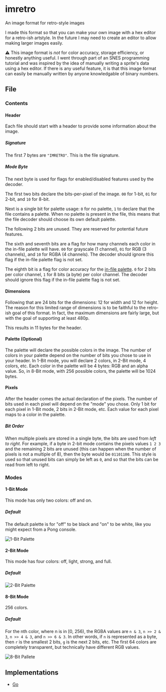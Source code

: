 # imretro

An image format for retro-style images

I made this format so that you can make your own image with a hex editor for a retro-ish
artstyle. In the future I may need to create an editor to allow making larger images easily.

:warning: This image format is *not* for color accuracy, storage efficiency, or honestly anything
useful. I went through part of an SNES programming tutorial and was inspired by the idea of
manually writing a sprite's data using a hex editor. If there is any useful feature, it is
that this image format can easily be manually written by anyone knowledgable of binary numbers.

## File

### Contents

#### Header

Each file should start with a header to provide some information about the image.

##### Signature

The first 7 bytes are `"IMRETRO"`. This is the file signature.

##### Mode Byte

The next byte is used for flags for enabled/disabled features used by the decoder.

The first two bits declare the bits-per-pixel of the image. `00` for 1-bit, `01` for
2-bit, and `10` for 8-bit.

Next is a single bit for palette usage: `0` for no palette, `1` to declare that
the file contains a palette. When no palette is present in the file, this means that
the file decoder should choose its own default palette.

The following 2 bits are unused. They are reserved for potential future features.

The sixth and seventh bits are a flag for how many channels each color in the
in-file palette will have. `00` for grayscale (1 channel), `01` for RGB (3
channels), and `10` for RGBA (4 channels). The decoder should ignore this flag
if the in-file palette flag is not set.

The eighth bit is a flag for color accuracy for the [in-file palette][palette].
`0` for 2 bits per color channel, `1` for 8 bits (a byte) per color
channel. The decoder should ignore this flag if the in-file palette flag is not
set.

#### Dimensions

Following that are 24 bits for the dimensions: 12 for width and 12 for height. The reason for this limited
range of dimensions is to be faithful to the retro-ish goal of this format. In fact, the maximum dimensions
are fairly large, but with the goal of supporting at least 480p.

This results in 11 bytes for the header.

#### Palette (Optional)

The palette will declare the possible colors in the image. The number of colors in your
palette depend on the number of bits you chose to use in your header. In 1-Bit mode, you
will declare 2 colors, in 2-Bit mode, 4 colors, etc. Each color in the palette will be 4 bytes:
RGB and an alpha value. So, in 8-Bit mode, with 256 possible colors, the palette will be 1024
bytes.

#### Pixels

After the header comes the actual declaration of the pixels. The number of bits used in each
pixel will depend on the "mode" you chose. Only 1 bit for each pixel in 1-Bit mode, 2 bits in
2-Bit mode, etc. Each value for each pixel maps to a color in the palette.

##### Bit Order

When multiple pixels are stored in a single byte, the bits are used from *left to right*.
For example, if a byte in 2-bit mode contains the pixels values `1 2 3` and the remaining 2 bits are
unused (this can happen when the number of pixels is not a multiple of 8), then the byte would be
`01101100`. This style is used so that unused bits can simply be left as `0`, and so that the bits
can be read from left to right.

### Modes

#### 1-Bit Mode

This mode has only two colors: off and on.

##### Default

The default palette is for "off" to be black and "on" to be white, like you
might expect from a Pong console.

![1-Bit Palette](./assets/1-bit-palette.png "1-Bit Palette")

#### 2-Bit Mode

This mode has four colors: off, light, strong, and full.

##### Default

![2-Bit Palette](./assets/2-bit-palette.png "2-Bit Palette")

#### 8-Bit Mode

256 colors.

##### Default

For the nth color, where n is in \[0, 256\), the RGBA values are `n & 3`, `n >> 2 & 3`,
`n >> 4 & 3`, and `n >> 6 & 3`. In other words, if `n` is represented as a byte, then `r` is the
smallest 2 bits, `g` is the next 2 bits, etc.
The first 64 colors are completely transparent, but technically have different RGB values.

![8-Bit Pallete](./assets/8-bit-palette.png "8-Bit Palette")

## Implementations

- [Go](https://github.com/imretro/go)

[palette]: #palette-optional

